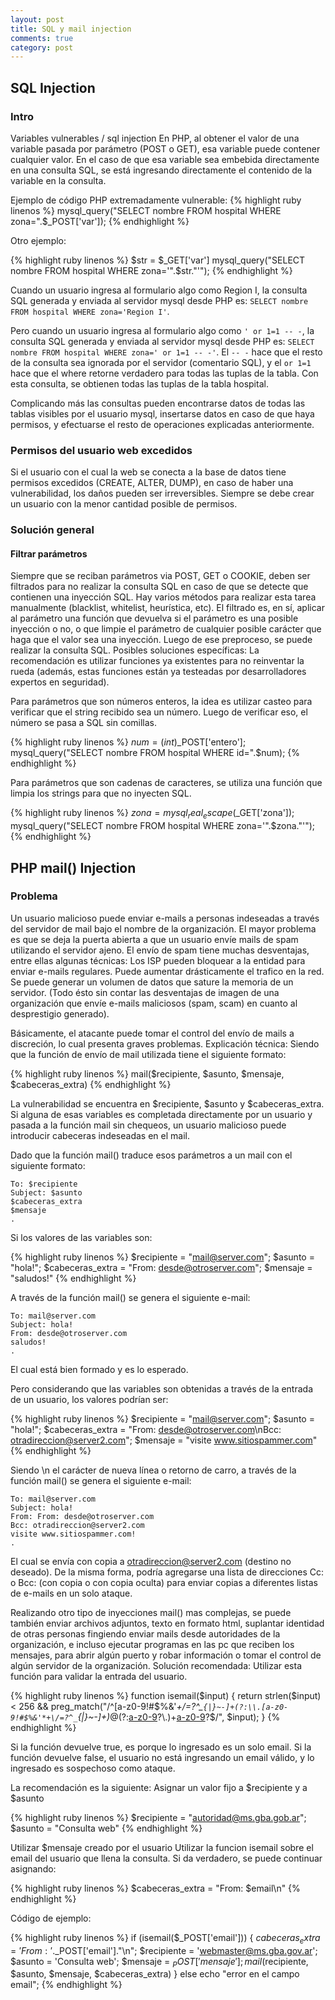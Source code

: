```yaml
---
layout: post
title: SQL y mail injection
comments: true
category: post
---
```


## SQL Injection

### Intro

Variables vulnerables / sql injection
En PHP, al obtener el valor de una variable pasada por parámetro (POST o GET), esa variable puede contener cualquier valor. En el caso de que esa variable sea embebida directamente en una consulta SQL, se está ingresando directamente el contenido de la variable en la consulta.

Ejemplo de código PHP extremadamente vulnerable:
{% highlight ruby linenos %}
mysql_query("SELECT nombre FROM hospital WHERE zona=".$_POST['var']);
{% endhighlight %}

Otro ejemplo:

{% highlight ruby linenos %}
$str = $_GET['var']
mysql_query("SELECT nombre FROM hospital WHERE zona='".$str."'");
{% endhighlight %}

Cuando un usuario ingresa al formulario algo como Region I, la consulta SQL generada y enviada al servidor mysql desde PHP es: `SELECT nombre FROM hospital WHERE zona='Region I'`.

Pero cuando un usuario ingresa al formulario algo como `' or 1=1 -- -`, la consulta SQL generada y enviada al servidor mysql desde PHP es: `SELECT nombre FROM hospital WHERE zona=' or 1=1 -- -'`.
El `-- -` hace que el resto de la consulta sea ignorada por el servidor (comentario SQL), y el `or 1=1` hace que el where retorne verdadero para todas las tuplas de la tabla. Con esta consulta, se obtienen todas las tuplas de la tabla hospital.

Complicando más las consultas pueden encontrarse datos de todas las tablas visibles por el usuario mysql, insertarse datos en caso de que haya permisos, y efectuarse el resto de operaciones explicadas anteriormente.

### Permisos del usuario web excedidos

Si el usuario con el cual la web se conecta a la base de datos tiene permisos excedidos (CREATE, ALTER, DUMP), en caso de haber una vulnerabilidad, los daños pueden ser irreversibles.
Siempre se debe crear un usuario con la menor cantidad posible de permisos.

### Solución general

#### Filtrar parámetros

Siempre que se reciban parámetros via POST, GET o COOKIE, deben ser filtrados para no realizar la consulta SQL en caso de que se detecte que contienen una inyección SQL.
Hay varios métodos para realizar esta tarea manualmente (blacklist, whitelist, heurística, etc).
El filtrado es, en sí, aplicar al parámetro una función que devuelva si el parámetro es una posible inyección o no, o que limpie el parámetro de cualquier posible carácter que haga que el valor sea una inyección.
Luego de ese preproceso, se puede realizar la consulta SQL.
Posibles soluciones específicas:
La recomendación es utilizar funciones ya existentes para no reinventar la rueda (además, estas funciones están ya testeadas por desarrolladores expertos en seguridad).

Para parámetros que son números enteros, la idea es utilizar casteo para verificar que el string recibido sea un número. Luego de verificar eso, el número se pasa a SQL sin comillas.

{% highlight ruby linenos %}
$num = (int)$_POST['entero'];
mysql_query("SELECT nombre FROM hospital WHERE id=".$num);
{% endhighlight %}

Para parámetros que son cadenas de caracteres, se utiliza una función que limpia los strings para que no inyecten SQL.

{% highlight ruby linenos %}
$zona = mysql_real_escape($_GET['zona']);
mysql_query("SELECT nombre FROM hospital WHERE zona='".$zona."'");
{% endhighlight %}

## PHP mail() Injection

### Problema

Un usuario malicioso puede enviar e-mails a personas indeseadas a través del servidor de mail bajo el nombre de la organización.
El mayor problema es que se deja la puerta abierta a que un usuario envíe mails de spam utilizando el servidor ajeno.
El envío de spam tiene muchas desventajas, entre ellas algunas técnicas:
Los ISP pueden bloquear a la entidad para enviar e-mails regulares.
Puede aumentar drásticamente el trafico en la red.
Se puede generar un volumen de datos que sature la memoria de un servidor.
(Todo ésto sin contar las desventajas de imagen de una organización que envíe e-mails maliciosos (spam, scam) en cuanto al desprestigio generado).

Básicamente, el atacante puede tomar el control del envío de mails a discreción, lo cual presenta graves problemas.
Explicación técnica:
Siendo que la función de envío de mail utilizada tiene el siguiente formato:

{% highlight ruby linenos %}
mail($recipiente, $asunto, $mensaje, $cabeceras_extra)
{% endhighlight %}

La vulnerabilidad se encuentra en $recipiente, $asunto y $cabeceras_extra. Si alguna de esas variables es completada directamente por un usuario y pasada a la función mail sin chequeos, un usuario malicioso puede introducir cabeceras indeseadas en el mail.

Dado que la función mail() traduce esos parámetros a un mail con el siguiente formato:

    To: $recipiente
    Subject: $asunto
    $cabeceras_extra
    $mensaje
    .
 
Si los valores de las variables son:

{% highlight ruby linenos %}
$recipiente = "mail@server.com";
$asunto = "hola!";
$cabeceras_extra = "From: desde@otroserver.com";
$mensaje = "saludos!"
{% endhighlight %}

A través de la función mail() se genera el siguiente e-mail:

    To: mail@server.com
    Subject: hola!
    From: desde@otroserver.com
    saludos!
    .

El cual está bien formado y es lo esperado.

Pero considerando que las variables son obtenidas a través de la entrada de un usuario, los valores podrían ser:

{% highlight ruby linenos %}
$recipiente = "mail@server.com";
$asunto = "hola!";
$cabeceras_extra = "From: desde@otroserver.com\nBcc: otradireccion@server2.com";
$mensaje = "visite www.sitiospammer.com"
{% endhighlight %}

Siendo \n el carácter de nueva línea o retorno de carro, a través de la función mail() se genera el siguiente e-mail:

    To: mail@server.com
    Subject: hola!
    From: From: desde@otroserver.com
    Bcc: otradireccion@server2.com
    visite www.sitiospammer.com!
    .

El cual se envía con copia a otradireccion@server2.com (destino no deseado). De la misma forma, podría agregarse una lista de direcciones Cc: o Bcc: (con copia o con copia oculta) para enviar copias a diferentes listas de e-mails en un solo ataque.

Realizando otro tipo de inyecciones mail() mas complejas, se puede también enviar archivos adjuntos, texto en formato html, suplantar identidad de otras personas fingiendo enviar mails desde autoridades de la organización, e incluso ejecutar programas en las pc que reciben los mensajes, para abrir algún puerto y robar información o tomar el control de algún servidor de la organización.
Solución recomendada:
Utilizar esta función para validar la entrada del usuario. 

{% highlight ruby linenos %}
function isemail($input) {
  return strlen($input) < 256 && preg_match("/^[a-z0-9!#$%&'*+\/=?^_`{|}~-]+(?:\\.[a-z0-9!#$%&'*+\/=?^_`{|}~-]+)*@(?:[a-z0-9](?:[a-z0-9-]*[a-z0-9])?\\.)+[a-z0-9](?:[a-z0-9-]*[a-z0-9])?$/", $input);
}
{% endhighlight %}

Si la función devuelve true, es porque lo ingresado es un solo email.
Si la función devuelve false, el usuario no está ingresando un email válido, y lo ingresado es sospechoso como ataque.

La recomendación es la siguiente:
Asignar un valor fijo a $recipiente y a $asunto

{% highlight ruby linenos %}
$recipiente = "autoridad@ms.gba.gob.ar";
$asunto = "Consulta web"
{% endhighlight %}

Utilizar $mensaje creado por el usuario
Utilizar la funcion isemail sobre el email del usuario que llena la consulta. Si da verdadero, se puede continuar asignando:

{% highlight ruby linenos %}
$cabeceras_extra = "From: $email\n"
{% endhighlight %}

Código de ejemplo:

{% highlight ruby linenos %}
if (isemail($_POST['email'])) {
  $cabeceras_extra = 'From: '.$_POST['email']."\n";
  $recipiente = 'webmaster@ms.gba.gov.ar';
  $asunto = 'Consulta web';
  $mensaje = $_POST['mensaje'];
  mail($recipiente, $asunto, $mensaje, $cabeceras_extra)
}
else
  echo "error en el campo email";
{% endhighlight %}
